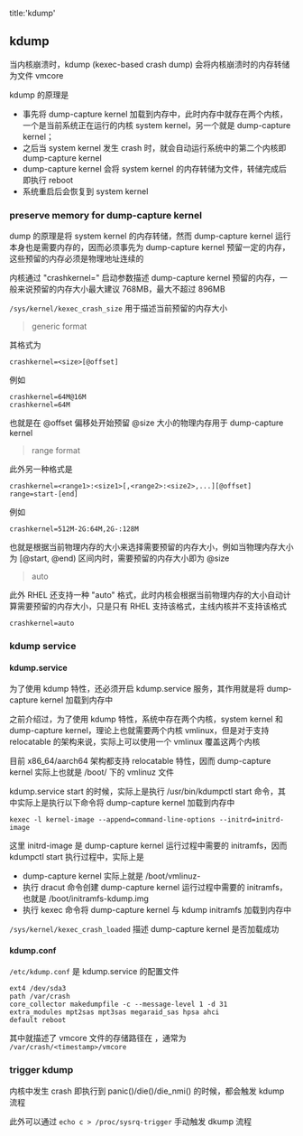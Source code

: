 title:'kdump'
## kdump

当内核崩溃时，kdump (kexec-based crash dump) 会将内核崩溃时的内存转储为文件 vmcore

kdump 的原理是

- 事先将 dump-capture kernel 加载到内存中，此时内存中就存在两个内核，一个是当前系统正在运行的内核 system kernel，另一个就是 dump-capture kernel；
- 之后当 system kernel 发生 crash 时，就会自动运行系统中的第二个内核即 dump-capture kernel
- dump-capture kernel 会将 system kernel 的内存转储为文件，转储完成后即执行 reboot
- 系统重启后会恢复到 system kernel


### preserve memory for dump-capture kernel

dump 的原理是将 system kernel 的内存转储，然而 dump-capture kernel 运行本身也是需要内存的，因而必须事先为 dump-capture kernel 预留一定的内存，这些预留的内存必须是物理地址连续的

内核通过 "crashkernel=" 启动参数描述 dump-capture kernel 预留的内存，一般来说预留的内存大小最大建议 768MB，最大不超过 896MB

`/sys/kernel/kexec_crash_size` 用于描述当前预留的内存大小


> generic format

其格式为

```
crashkernel=<size>[@offset]
```

例如

```
crashkernel=64M@16M
crashkernel=64M
```

也就是在 @offset 偏移处开始预留 @size 大小的物理内存用于 dump-capture kernel


> range format

此外另一种格式是

```
crashkernel=<range1>:<size1>[,<range2>:<size2>,...][@offset]
range=start-[end]
```

例如

```
crashkernel=512M-2G:64M,2G-:128M
```

也就是根据当前物理内存的大小来选择需要预留的内存大小，例如当物理内存大小为 [@start, @end) 区间内时，需要预留的内存大小即为 @size


> auto

此外 RHEL 还支持一种 "auto" 格式，此时内核会根据当前物理内存的大小自动计算需要预留的内存大小，只是只有 RHEL 支持该格式，主线内核并不支持该格式

```
crashkernel=auto
```


### kdump service

#### kdump.service

为了使用 kdump 特性，还必须开启 kdump.service 服务，其作用就是将 dump-capture kernel 加载到内存中

之前介绍过，为了使用 kdump 特性，系统中存在两个内核，system kernel 和 dump-capture kernel，理论上也就需要两个内核 vmlinux，但是对于支持 relocatable 的架构来说，实际上可以使用一个 vmlinux 覆盖这两个内核

目前 x86_64/aarch64 架构都支持 relocatable 特性，因而 dump-capture kernel 实际上也就是 /boot/ 下的 vmlinuz 文件


kdump.service start 的时候，实际上是执行 /usr/bin/kdumpctl start 命令，其中实际上是执行以下命令将 dump-capture kernel 加载到内存中

```
kexec -l kernel-image --append=command-line-options --initrd=initrd-image
```

这里 initrd-image 是 dump-capture kernel 运行过程中需要的 initramfs，因而 kdumpctl start 执行过程中，实际上是

- dump-capture kernel 实际上就是 /boot/vmlinuz-<kernel-version>
- 执行 dracut 命令创建 dump-capture kernel 运行过程中需要的 initramfs，也就是 /boot/initramfs-<kernel-version>kdump.img
- 执行 kexec 命令将 dump-capture kernel 与 kdump initramfs 加载到内存中


`/sys/kernel/kexec_crash_loaded` 描述 dump-capture kernel 是否加载成功


#### kdump.conf

`/etc/kdump.conf` 是 kdump.service 的配置文件

```
ext4 /dev/sda3
path /var/crash
core_collector makedumpfile -c --message-level 1 -d 31
extra_modules mpt2sas mpt3sas megaraid_sas hpsa ahci
default reboot
```

其中就描述了 vmcore 文件的存储路径在 ，通常为 `/var/crash/<timestamp>/vmcore`


### trigger kdump

内核中发生 crash 即执行到 panic()/die()/die_nmi() 的时候，都会触发 kdump 流程

此外可以通过 `echo c > /proc/sysrq-trigger` 手动触发 dkump 流程



